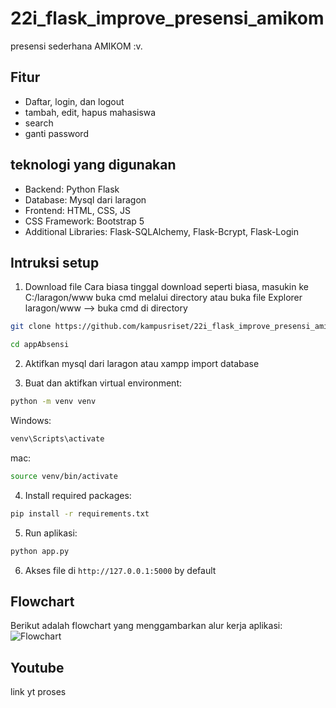 # 22i_flask_improve_presensi_amikom

presensi sederhana AMIKOM :v.

## Fitur
- Daftar, login, dan logout
- tambah, edit, hapus mahasiswa
- search
- ganti password

## teknologi yang digunakan
- Backend: Python Flask
- Database: Mysql dari laragon
- Frontend: HTML, CSS, JS
- CSS Framework: Bootstrap 5
- Additional Libraries: Flask-SQLAlchemy, Flask-Bcrypt, Flask-Login

## Intruksi setup
1. Download file
Cara biasa tinggal download seperti biasa, masukin ke C:/laragon/www
buka cmd melalui directory
atau
buka file Explorer laragon/www --> buka cmd di directory 
```bash
git clone https://github.com/kampusriset/22i_flask_improve_presensi_amikom.git
```
```bash
cd appAbsensi
```
2. Aktifkan mysql dari laragon atau xampp import database
  
3. Buat dan aktifkan virtual environment:
```bash
python -m venv venv
```
Windows: 
```bash
venv\Scripts\activate
```
mac:
```bash
source venv/bin/activate
```

4. Install required packages:
```bash
pip install -r requirements.txt
```

5. Run aplikasi:
```bash
python app.py
```

6. Akses file di `http://127.0.0.1:5000` by default

## Flowchart
Berikut adalah flowchart yang menggambarkan alur kerja aplikasi:
![Flowchart](https://github.com/user-attachments/assets/cadb8172-5aa7-4270-a8bf-f61845635c51)


## Youtube
link yt proses

